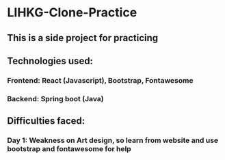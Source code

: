 # LIHKG-Clone-Practice

## This is a side project for practicing

## Technologies used: 
### Frontend: React (Javascript), Bootstrap,  Fontawesome
### Backend: Spring boot (Java)

## Difficulties faced:
### Day 1: Weakness on Art design, so learn from website and use bootstrap and fontawesome for help
